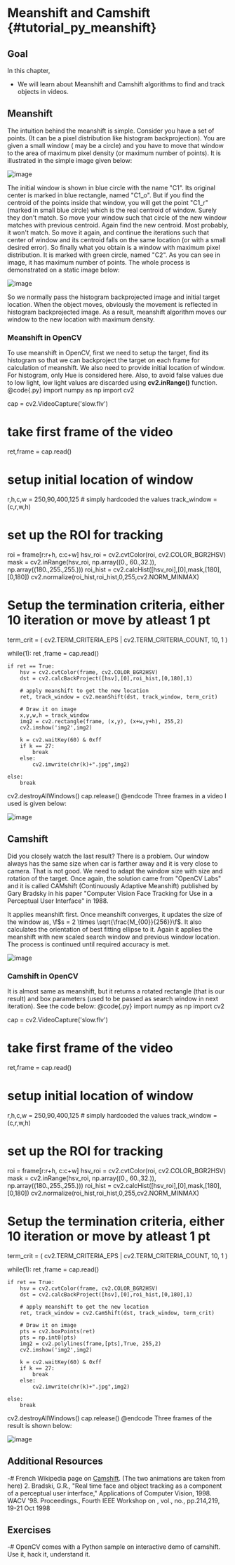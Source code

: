 Meanshift and Camshift {#tutorial_py_meanshift}
======================

Goal
----

In this chapter,

-   We will learn about Meanshift and Camshift algorithms to find and track objects in videos.

Meanshift
---------

The intuition behind the meanshift is simple. Consider you have a set of points. (It can be a pixel
distribution like histogram backprojection). You are given a small window ( may be a circle) and you
have to move that window to the area of maximum pixel density (or maximum number of points). It is
illustrated in the simple image given below:

![image](images/meanshift_basics.jpg)

The initial window is shown in blue circle with the name "C1". Its original center is marked in blue
rectangle, named "C1_o". But if you find the centroid of the points inside that window, you will
get the point "C1_r" (marked in small blue circle) which is the real centroid of window. Surely
they don't match. So move your window such that circle of the new window matches with previous
centroid. Again find the new centroid. Most probably, it won't match. So move it again, and continue
the iterations such that center of window and its centroid falls on the same location (or with a
small desired error). So finally what you obtain is a window with maximum pixel distribution. It is
marked with green circle, named "C2". As you can see in image, it has maximum number of points. The
whole process is demonstrated on a static image below:

![image](images/meanshift_face.gif)

So we normally pass the histogram backprojected image and initial target location. When the object
moves, obviously the movement is reflected in histogram backprojected image. As a result, meanshift
algorithm moves our window to the new location with maximum density.

### Meanshift in OpenCV

To use meanshift in OpenCV, first we need to setup the target, find its histogram so that we can
backproject the target on each frame for calculation of meanshift. We also need to provide initial
location of window. For histogram, only Hue is considered here. Also, to avoid false values due to
low light, low light values are discarded using **cv2.inRange()** function.
@code{.py}
import numpy as np
import cv2

cap = cv2.VideoCapture('slow.flv')

# take first frame of the video
ret,frame = cap.read()

# setup initial location of window
r,h,c,w = 250,90,400,125  # simply hardcoded the values
track_window = (c,r,w,h)

# set up the ROI for tracking
roi = frame[r:r+h, c:c+w]
hsv_roi =  cv2.cvtColor(roi, cv2.COLOR_BGR2HSV)
mask = cv2.inRange(hsv_roi, np.array((0., 60.,32.)), np.array((180.,255.,255.)))
roi_hist = cv2.calcHist([hsv_roi],[0],mask,[180],[0,180])
cv2.normalize(roi_hist,roi_hist,0,255,cv2.NORM_MINMAX)

# Setup the termination criteria, either 10 iteration or move by atleast 1 pt
term_crit = ( cv2.TERM_CRITERIA_EPS | cv2.TERM_CRITERIA_COUNT, 10, 1 )

while(1):
    ret ,frame = cap.read()

    if ret == True:
        hsv = cv2.cvtColor(frame, cv2.COLOR_BGR2HSV)
        dst = cv2.calcBackProject([hsv],[0],roi_hist,[0,180],1)

        # apply meanshift to get the new location
        ret, track_window = cv2.meanShift(dst, track_window, term_crit)

        # Draw it on image
        x,y,w,h = track_window
        img2 = cv2.rectangle(frame, (x,y), (x+w,y+h), 255,2)
        cv2.imshow('img2',img2)

        k = cv2.waitKey(60) & 0xff
        if k == 27:
            break
        else:
            cv2.imwrite(chr(k)+".jpg",img2)

    else:
        break

cv2.destroyAllWindows()
cap.release()
@endcode
Three frames in a video I used is given below:

![image](images/meanshift_result.jpg)

Camshift
--------

Did you closely watch the last result? There is a problem. Our window always has the same size when
car is farther away and it is very close to camera. That is not good. We need to adapt the window
size with size and rotation of the target. Once again, the solution came from "OpenCV Labs" and it
is called CAMshift (Continuously Adaptive Meanshift) published by Gary Bradsky in his paper
"Computer Vision Face Tracking for Use in a Perceptual User Interface" in 1988.

It applies meanshift first. Once meanshift converges, it updates the size of the window as,
\f$s = 2 \times \sqrt{\frac{M_{00}}{256}}\f$. It also calculates the orientation of best fitting ellipse
to it. Again it applies the meanshift with new scaled search window and previous window location.
The process is continued until required accuracy is met.

![image](images/camshift_face.gif)

### Camshift in OpenCV

It is almost same as meanshift, but it returns a rotated rectangle (that is our result) and box
parameters (used to be passed as search window in next iteration). See the code below:
@code{.py}
import numpy as np
import cv2

cap = cv2.VideoCapture('slow.flv')

# take first frame of the video
ret,frame = cap.read()

# setup initial location of window
r,h,c,w = 250,90,400,125  # simply hardcoded the values
track_window = (c,r,w,h)

# set up the ROI for tracking
roi = frame[r:r+h, c:c+w]
hsv_roi =  cv2.cvtColor(roi, cv2.COLOR_BGR2HSV)
mask = cv2.inRange(hsv_roi, np.array((0., 60.,32.)), np.array((180.,255.,255.)))
roi_hist = cv2.calcHist([hsv_roi],[0],mask,[180],[0,180])
cv2.normalize(roi_hist,roi_hist,0,255,cv2.NORM_MINMAX)

# Setup the termination criteria, either 10 iteration or move by atleast 1 pt
term_crit = ( cv2.TERM_CRITERIA_EPS | cv2.TERM_CRITERIA_COUNT, 10, 1 )

while(1):
    ret ,frame = cap.read()

    if ret == True:
        hsv = cv2.cvtColor(frame, cv2.COLOR_BGR2HSV)
        dst = cv2.calcBackProject([hsv],[0],roi_hist,[0,180],1)

        # apply meanshift to get the new location
        ret, track_window = cv2.CamShift(dst, track_window, term_crit)

        # Draw it on image
        pts = cv2.boxPoints(ret)
        pts = np.int0(pts)
        img2 = cv2.polylines(frame,[pts],True, 255,2)
        cv2.imshow('img2',img2)

        k = cv2.waitKey(60) & 0xff
        if k == 27:
            break
        else:
            cv2.imwrite(chr(k)+".jpg",img2)

    else:
        break

cv2.destroyAllWindows()
cap.release()
@endcode
Three frames of the result is shown below:

![image](images/camshift_result.jpg)

Additional Resources
--------------------

-#  French Wikipedia page on [Camshift](http://fr.wikipedia.org/wiki/Camshift). (The two animations
    are taken from here)
2.  Bradski, G.R., "Real time face and object tracking as a component of a perceptual user
    interface," Applications of Computer Vision, 1998. WACV '98. Proceedings., Fourth IEEE Workshop
    on , vol., no., pp.214,219, 19-21 Oct 1998

Exercises
---------

-#  OpenCV comes with a Python sample on interactive demo of camshift. Use it, hack it, understand
    it.
